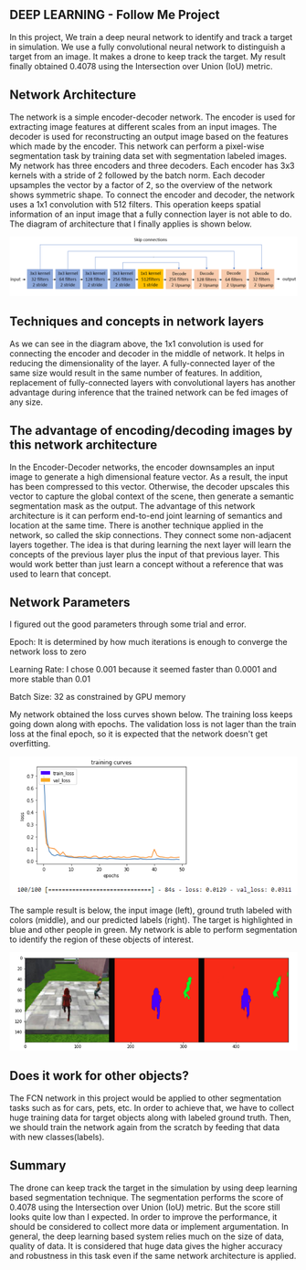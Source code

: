 
[arch]: ./arch.png
[loss]: ./loss.png
[target]: ./target.png

## DEEP LEARNING - Follow Me Project ##

In this project, We train a deep neural network to identify and track a target in simulation. We use a fully convolutional neural network to distinguish a target from an image. It makes a drone to keep track the target. My result finally obtained 0.4078 using the Intersection over Union (IoU) metric.

## Network Architecture ##

The network is a simple encoder-decoder network. The encoder is used for extracting image features at different scales from an input images. The decoder is used for reconstructing an output image based on the features which made by the encoder. This network can perform a pixel-wise segmentation task by training data set with segmentation labeled images.
My network has three encoders and three decoders. Each encoder has 3x3 kernels with a stride of 2 followed by the batch norm. Each decoder upsamples the vector by a factor of 2, so the overview of the network shows symmetric shape. To connect the encoder and decoder, the network uses a 1x1 convolution with 512 filters. This operation keeps spatial information of an input image that a fully connection layer is not able to do. The diagram of architecture that I finally applies is shown below.

![arch]

## Techniques and concepts in network layers ##

 As we can see in the diagram above, the 1x1 convolution is used for connecting the encoder and decoder in the middle of network. It helps in reducing the dimensionality of the layer. A fully-connected layer of the same size would result in the same number of features. In addition, replacement of fully-connected layers with convolutional layers has another advantage during inference that the trained network can be fed  images of any size.

## The advantage of encoding/decoding images by this network architecture ##

In the Encoder-Decoder networks, the encoder downsamples an input image to generate a high dimensional feature vector. As a result, the input has been compressed to this vector. Otherwise, the decoder upscales this vector to capture the global context of the scene, then generate a semantic segmentation mask as the output. The advantage of this network architecture is it can perform end-to-end joint learning of semantics and location at the same time. There is another technique applied in the network, so called the skip connections. They connect some non-adjacent layers together. The idea is that during learning the next layer will learn the concepts of the previous layer plus the input of that previous layer. This would work better than just learn a concept without a reference that was used to learn that concept.


## Network Parameters ##

I figured out the good parameters through some trial and error.

Epoch: It is determined by how much iterations is enough to converge the network loss to zero

Learning Rate: I chose 0.001 because it seemed faster than 0.0001 and more stable than 0.01

Batch Size: 32 as constrained by GPU memory

My network obtained the loss curves shown below. The training loss keeps going down along with epochs. The validation loss is not lager than the train loss at the final epoch, so it is expected that the network doesn't get overfitting.

![loss]

The sample result is below, the input image (left), ground truth labeled with colors (middle), and our predicted labels (right).
The target is highlighted in blue and other people in green. My network is able to perform segmentation to identify the region of these objects of interest.

![target]

##  Does it work for other objects?  ##

The FCN network in this project would be applied to other segmentation tasks such as for cars, pets, etc. In order to achieve that, we have to collect huge training data for target objects along with labeled ground truth. Then, we should train the network again from the scratch by feeding that data with new classes(labels).   

## Summary ##

The drone can keep track the target in the simulation by using deep learning based segmentation technique. The segmentation performs the score of 0.4078 using the Intersection over Union (IoU) metric. But the score still looks quite low than I expected. In order to improve the performance, it should be considered to collect more data or implement argumentation. In general, the deep learning based system relies much on the size of data, quality of data. It is considered that huge data gives the higher accuracy and robustness in this task even if the same network architecture is applied.      
